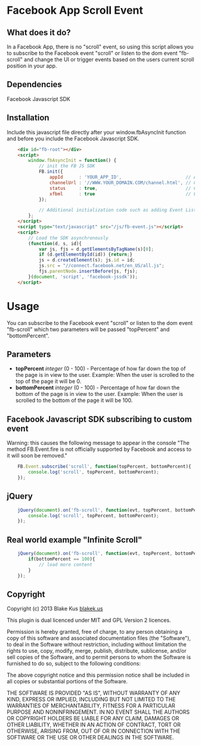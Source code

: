 # Facebook App Scroll Event

## What does it do?

In a Facebook App, there is no "scroll" event, so using this script allows you to subscribe to the Facebook event "scroll" or listen to the dom event "fb-scroll" and change the UI or trigger events based on the users current scroll position in your app.

## Dependencies

Facebook Javascript SDK

## Installation

Include this javascript file directly after your window.fbAsyncInit function and before you include the Facebook Javascript SDK.

```html
	<div id="fb-root"></div>
	<script>
		window.fbAsyncInit = function() {
			// init the FB JS SDK
			FB.init({
				appId      : 'YOUR_APP_ID',                        // App ID from the app dashboard
				channelUrl : '//WWW.YOUR_DOMAIN.COM/channel.html', // Channel file for x-domain comms
				status     : true,                                 // Check Facebook Login status
				xfbml      : true                                  // Look for social plugins on the page
			});

			// Additional initialization code such as adding Event Listeners goes here
		};
	</script>
	<script type="text/javascript" src="/js/fb-event.js"></script>
	<script>
		// Load the SDK asynchronously
		(function(d, s, id){
			var js, fjs = d.getElementsByTagName(s)[0];
			if (d.getElementById(id)) {return;}
			js = d.createElement(s); js.id = id;
			js.src = "//connect.facebook.net/en_US/all.js";
			fjs.parentNode.insertBefore(js, fjs);
		}(document, 'script', 'facebook-jssdk'));
	</script>
```

# Usage

You can subscribe to the Facebook event "scroll" or listen to the dom event "fb-scroll" which two parameters will be passed "topPercent" and "bottomPercent".

## Parameters

- **topPercent** *integer* (0 - 100) - Percentage of how far down the top of the page is in view to the user. Example: When the user is scrolled to the top of the page it will be 0.
- **bottomPercent** *integer* (0 - 100) - Percentage of how far down the bottom of the page is in view to the user. Example: When the user is scrolled to the bottom of the page it will be 100.

## Facebook Javascript SDK subscribing to custom event

Warning: this causes the following message to appear in the console "The method FB.Event.fire is not officially supported by Facebook and access to it will soon be removed."

```javascript
	FB.Event.subscribe('scroll', function(topPercent, bottomPercent){
		console.log('scroll', topPercent, bottomPercent);
	});
```

## jQuery

```javascript
	jQuery(document).on('fb-scroll', function(evt, topPercent, bottomPercent){
		console.log('scroll', topPercent, bottomPercent);
	});
```

## Real world example "Infinite Scroll"

```javascript
	jQuery(document).on('fb-scroll', function(evt, topPercent, bottomPercent){
		if(bottomPercent == 100){
			// load more content
		}
	});
```

## Copyright

Copyright (c) 2013 Blake Kus [blakek.us](http://blakek.us)

This plugin is dual licenced under MIT and GPL Version 2 licences. 

Permission is hereby granted, free of charge, to any person obtaining a copy of
this software and associated documentation files (the "Software"), to deal in
the Software without restriction, including without limitation the rights to
use, copy, modify, merge, publish, distribute, sublicense, and/or sell copies
of the Software, and to permit persons to whom the Software is furnished to do
so, subject to the following conditions:

The above copyright notice and this permission notice shall be included in all
copies or substantial portions of the Software.

THE SOFTWARE IS PROVIDED "AS IS", WITHOUT WARRANTY OF ANY KIND, EXPRESS OR
IMPLIED, INCLUDING BUT NOT LIMITED TO THE WARRANTIES OF MERCHANTABILITY,
FITNESS FOR A PARTICULAR PURPOSE AND NONINFRINGEMENT. IN NO EVENT SHALL THE
AUTHORS OR COPYRIGHT HOLDERS BE LIABLE FOR ANY CLAIM, DAMAGES OR OTHER
LIABILITY, WHETHER IN AN ACTION OF CONTRACT, TORT OR OTHERWISE, ARISING FROM,
OUT OF OR IN CONNECTION WITH THE SOFTWARE OR THE USE OR OTHER DEALINGS IN THE
SOFTWARE.